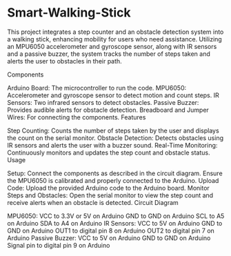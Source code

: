 # Smart-Walking-Stick
This project integrates a step counter and an obstacle detection system into a walking stick, enhancing mobility for users who need assistance. Utilizing an MPU6050 accelerometer and gyroscope sensor, along with IR sensors and a passive buzzer, the system tracks the number of steps taken and alerts the user to obstacles in their path.

Components

Arduino Board: The microcontroller to run the code.
MPU6050: Accelerometer and gyroscope sensor to detect motion and count steps.
IR Sensors: Two infrared sensors to detect obstacles.
Passive Buzzer: Provides audible alerts for obstacle detection.
Breadboard and Jumper Wires: For connecting the components.
Features

Step Counting: Counts the number of steps taken by the user and displays the count on the serial monitor.
Obstacle Detection: Detects obstacles using IR sensors and alerts the user with a buzzer sound.
Real-Time Monitoring: Continuously monitors and updates the step count and obstacle status.
Usage

Setup: Connect the components as described in the circuit diagram. Ensure the MPU6050 is calibrated and properly connected to the Arduino.
Upload Code: Upload the provided Arduino code to the Arduino board.
Monitor Steps and Obstacles: Open the serial monitor to view the step count and receive alerts when an obstacle is detected.
Circuit Diagram

MPU6050:
VCC to 3.3V or 5V on Arduino
GND to GND on Arduino
SCL to A5 on Arduino
SDA to A4 on Arduino
IR Sensors:
VCC to 5V on Arduino
GND to GND on Arduino
OUT1 to digital pin 8 on Arduino
OUT2 to digital pin 7 on Arduino
Passive Buzzer:
VCC to 5V on Arduino
GND to GND on Arduino
Signal pin to digital pin 9 on Arduino
